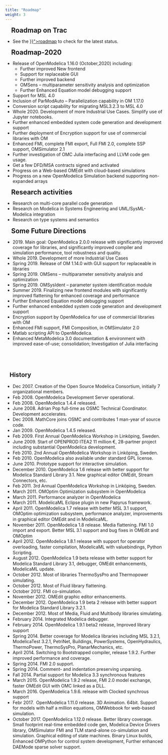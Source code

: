 ```yaml
---
title: "Roadmap"
weight: 3
---
```

<h2 class="modelicabullet2" style="margin: 3.8pt 0cm 0pt 14.2pt;">Roadmap on Trac</h2>
<ul>
<li>See the <a href="{{< param "roadmap" >}}">roadmap</a> to check for the latest status.</li>
</ul>
<h2 class="modelicabullet2" style="margin: 3.8pt 0cm 0pt 14.2pt;">Roadmap-2020</h2>
<ul>
<li>
<div>Release of OpenModelica 1.16.0 (October,2020) including:</div>
<ul>
<li>
<div>Further improved New frontend</div>
</li>
<li>
<div>Support for replaceable GUI</div>
</li>
<li>
<div>Further improved backend</div>
</li>
<li>
<div>OMSens&nbsp;– multiparameter sensitivity analysis and optimization</div>
</li>
<li>
<div>Further Enhanced Equation model debugging support</div>
</li>
</ul>
</li>
<li>Support for MSL 4.0</li>
<li>Inclusion of ParModAuto – Parallelization capability in OM 1.17.0</li>
<li>Conversion script capability for migrating MSL3.2.3 to MSL 4.0</li>
<li>Whole 2020. Development of more Industrial Use Cases. Simplify use of Jupyter notebooks.</li>
<li>Further enhanced embedded system code generation and development support</li>
<li>Further deployment of Encryption support for use of commercial libraries with OM</li>
<li>Enhanced FMI, complete FMI export, Full FMI 2.0, complete SSP support, OMSimulator 2.1</li>
<li>Further investigation of OMC Julia interfacing and LLVM code gen usage.</li>
<li>Get a few DFD/MSA contracts signed and activated</li>
<li>Progress on a Web-based OMEdit with cloud-based simulations</li>
<li>Progress on a new OpenModelica Simulation backend supporting non-expanded arrays</li>
</ul>
<h2 class="modelicabullet2" style="margin: 3.8pt 0cm 0pt 14.2pt;">Research activities</h2>
<ul>
<li style="line-height: 17.6px;">Research on multi-core parallel code generation</li>
<li style="line-height: 17.6px;">Research&nbsp;on Modelica in Systems Engineering and&nbsp;UML/SysML-Modelica integration</li>
<li style="line-height: 17.6px;">Research on type systems and semantics&nbsp;</li>
</ul>
<h2 class="modelicabullet2" style="margin: 3.8pt 0cm 0pt 14.2pt;">Some Future Directions</h2>
<ul>
<li>2019. Main goal: OpenModelica 2.0.0 release with significantly improved coverage for libraries, and significantly improved compiler and simulation performance, tool robustness and quality.</li>
<li>Whole 2019. Development of more Industrial Use Cases</li>
<li>Spring 2019. Release of OM 1.14.0 with GUI support for replaceable in libraries</li>
<li>Spring 2019. OMSens – multiparameter sensitivity analysis and optimization</li>
<li>Spring 2019. OMSysIdent – parameter system identification module</li>
<li>Summer 2019. Finalizing new frontend modules with significantly improved flattening for enhanced coverage and performance</li>
<li>Further Enhanced Equation model debugging support</li>
<li>Further enhanced embedded system code generation and development support</li>
<li>Encryption support by OpenModelica for use of commercial libraries with OM</li>
<li>Enhanced FMI support, FMI Composition, in OMSimulator 2.0</li>
<li>Matlab scripting API to OpenModelica.</li>
<li>Enhanced MetaModelica 3.0 documentation &amp; environment with improved ease-of-use; consolidation; Investigation of Julia interfacing&nbsp;</li>
</ul>
<h2 style="font-size: 19.25px;">&nbsp; &nbsp;</h2>
<h2 style="font-size: 19.25px;">&nbsp; &nbsp;History</h2>
<ul>
<li style="line-height: 17.6px;">Dec 2007. Creation of the Open Source Modelica Consortium, initially 7 organizational members.</li>
<li style="line-height: 17.6px;">Feb 2008. OpenModelica Development Server operational.</li>
<li style="line-height: 17.6px;">Feb 2008. OpenModelica 1.4.4 released.</li>
<li style="line-height: 17.6px;">June 2008. Adrian Pop full-time as OSMC Technical Coordinator. Development accelerates.</li>
<li style="line-height: 17.6px;">Dec 2008. MathCore joins OSMC and contributes 1 man-year of source code.</li>
<li style="line-height: 17.6px;">Jan 2009. OpenModelica 1.4.5 released.</li>
<li style="line-height: 17.6px;">Feb 2009. First Annual OpenModelica Workshop in Linköping, Sweden.</li>
<li style="line-height: 17.6px;">June 2009. Start of OPENPROD ITEA2 11 million €, 28-partner project including substantial OpenModelica development.</li>
<li style="line-height: 17.6px;">Feb 2010. 2nd Annual OpenModelica Workshop in Linköping, Sweden.</li>
<li style="line-height: 17.6px;">Feb 2010. OpenModelica also available under standard GPL license.</li>
<li style="line-height: 17.6px;">June 2010. Prototype support for interactive simulation.</li>
<li style="line-height: 17.6px;">December 2010. OpenModelica 1.6 release with better support for Modelica Standard Library 3.1. New graphical editor OMEdit, Stream Connectors, etc.</li>
<li style="line-height: 17.6px;">Feb 2011. 3rd Annual OpenModelica Workshop in Linköping, Sweden.</li>
<li style="line-height: 17.6px;">March 2011. OMOptim Optimization subsystem in OpenModelica</li>
<li style="line-height: 17.6px;">March 2011. Performance analyzer in OpenModelica</li>
<li style="line-height: 17.6px;">March 2011. ModelicaML Eclipse plugin in new Papyrus framework.</li>
<li style="line-height: 17.6px;">April 2011. OpenModelica 1.7 release with better MSL 3.1 support, OMOptim optimization subsystem, performance analyzer, improvements in graphical editor OMEdit and in ModelicaML.</li>
<li style="line-height: 17.6px;">November 2011. OpenModelica 1.8 release. Media flattening. FMI 1.0 import and export. Better MSL 3.1 support and bug fixes in OMEdit and OMOptim</li>
<li style="line-height: 17.6px;">April 2012. OpenModelica 1.8.1 release with support for operator overloading, faster compilation, ModelicaML with valuebindings, Python Scripting.</li>
<li style="line-height: 17.6px;">August 2012. OpenModelica 1.9 beta release with better support for Modelica Standard Library 3.1, debugger, OMEdit enhancements, ModelicaML update.</li>
<li style="line-height: 17.6px;">October 2012. Most of libraries ThermoSysPro and Thermopower simulating.</li>
<li style="line-height: 17.6px;">October 2012. Most of Fluid library flattening.</li>
<li style="line-height: 17.6px;">October 2012. FMI co-simulation.</li>
<li style="line-height: 17.6px;">November 2012. OMEdit graphic editor enhancements.</li>
<li style="line-height: 17.6px;">December 2012. OpenModelica 1.9 beta 2 release with better support for Modelica Standard Library 3.2.1.</li>
<li style="line-height: 17.6px;">December 2012. Most of Media, Fluid and Multibody libraries simulating.</li>
<li style="line-height: 17.6px;"><span style="line-height: 1.3em;">February 2014. Integrated Modelica debugger.</span></li>
<li style="line-height: 17.6px;"><span style="line-height: 1.3em;">February 2014. OpenModelica 1.9.1 beta2 release, Improved library support<br /></span></li>
<li style="line-height: 17.6px;">Spring 2014. Better coverage for Modelica libraries including MSL 3.2.1, ModelicaTest 3.2.1, PetriNet, Buildings, PowerSystems, OpenHydraulics, ThermoPower, ThermoSysPro, PlanarMechanics, etc.</li>
<li style="line-height: 17.6px;">April 2014. Switching to Bootstrapped compiler, release 1.9.2. Further improved performance and coverage.</li>
<li style="line-height: 17.6px;">Spring 2014. FMI 2.0 support.</li>
<li style="line-height: 17.6px;">Spring 2014. Comment- and indentation preserving unparsing.</li>
<li style="line-height: 17.6px;">Fall 2014. Partial support for Modelica 3.3 synchronous features</li>
<li style="line-height: 17.6px;">March 2015. OpenModelica 1.9.2 release, FMI 2.0 model exchange, faster OMEdit GUI with OMC linked as a DLL.</li>
<li style="line-height: 17.6px;">March 2016. OpenModelica 1.9.6. release with Clocked synchrous support</li>
<li style="line-height: 17.6px;">Febr 2017.&nbsp; OpenModelica 1.11.0 release. 3D Animation. 64bit. Support for models with half a million equations, OMWebbook for web-based simulation.</li>
<li style="line-height: 17.6px;">October 2017. OpenModelica 1.12.0 release. Better library coverage. Small footprint real-time embedded code gen, Modelica Device Drivers library, OMSimulator FMI and TLM stand-alone co-simulation and simulation. Graphical editing of state machines. Binary Linux builds, Enhanced OMPython for control system development, Further enhanced DAEMode sparse solver support.</li>
</ul>
<p>&nbsp;</p>
